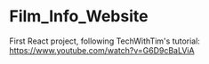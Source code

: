 # Film_Info_Website
First React project, following TechWithTim's tutorial: https://www.youtube.com/watch?v=G6D9cBaLViA
